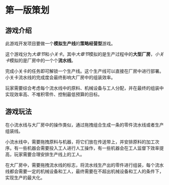# 第一版策划

## 游戏介绍

此游戏开发项目要做一个**模拟生产线**的**策略经营型**游戏。

这个游戏分为*大章节*和*小关卡*。其中*大章节*模拟的是生产过程中的**大型厂房**，*小关卡*模拟的是厂房中的一个个**流水线**。

完成小关卡的任务即可解锁一个生产线。这个生产线可以直接在厂房中进行部署。小关卡流水线的完成度会最终影响大厂房中的组装效率。

玩家需要综合考虑每个流水线中的原料、机械设备与工人分配，并在最终的组装中实现效率高、不堆积零件、控制最低预算的目标。

## 游戏玩法

在小流水线与大厂房中的操作类似，通过拖拽组合生成一条的零件流水线或者生产组装线。

小流水线中，需要拖拽原料与机器，将它们放在传送带上，并安排原料的加工次序。有一些机器会需要投入工人进行人工操作，有一些机器会在工人监督下效率提高，玩家需要合理安排生产线上的工人。

在大厂房中，需要拖拽流水线的标志，将流水线生产出的零件进行组装，每个流水线都会需要一定的机械设备和工人，最终需要在不超出机械设备和工人的条件下，实现生产的最大化。

